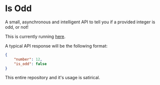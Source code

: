 # Is Odd

A small, asynchronous and intelligent API to tell you if a provided integer is odd, or not!

This is currently running [here](https://is-oddd.herokuapp.com/12).

A typical API response will be the following format:

```json
{
    "number": 12,
    "is_odd": false
}
```


This entire repository and it's usage is satirical.

